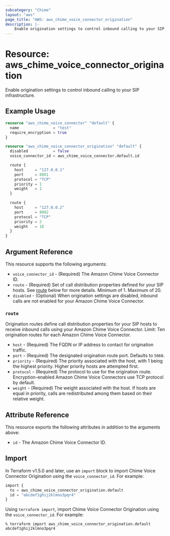 ```yaml
---
subcategory: "Chime"
layout: "aws"
page_title: "AWS: aws_chime_voice_connector_origination"
description: |-
    Enable origination settings to control inbound calling to your SIP infrastructure.
---
```


# Resource: aws_chime_voice_connector_origination

Enable origination settings to control inbound calling to your SIP infrastructure.

## Example Usage

```terraform
resource "aws_chime_voice_connector" "default" {
  name               = "test"
  require_encryption = true
}

resource "aws_chime_voice_connector_origination" "default" {
  disabled           = false
  voice_connector_id = aws_chime_voice_connector.default.id

  route {
    host     = "127.0.0.1"
    port     = 8081
    protocol = "TCP"
    priority = 1
    weight   = 1
  }

  route {
    host     = "127.0.0.2"
    port     = 8082
    protocol = "TCP"
    priority = 2
    weight   = 10
  }
}
```

## Argument Reference

This resource supports the following arguments:

* `voice_connector_id` - (Required) The Amazon Chime Voice Connector ID.
* `route` - (Required) Set of call distribution properties defined for your SIP hosts. See [route](#route) below for more details. Minimum of 1. Maximum of 20.
* `disabled` - (Optional) When origination settings are disabled, inbound calls are not enabled for your Amazon Chime Voice Connector.

### `route`

Origination routes define call distribution properties for your SIP hosts to receive inbound calls using your Amazon Chime Voice Connector. Limit: Ten origination routes for each Amazon Chime Voice Connector.

* `host` - (Required) The FQDN or IP address to contact for origination traffic.
* `port` - (Required) The designated origination route port. Defaults to `5060`.
* `priority` - (Required) The priority associated with the host, with 1 being the highest priority. Higher priority hosts are attempted first.
* `protocol` - (Required) The protocol to use for the origination route. Encryption-enabled Amazon Chime Voice Connectors use TCP protocol by default.
* `weight` - (Required) The weight associated with the host. If hosts are equal in priority, calls are redistributed among them based on their relative weight.

## Attribute Reference

This resource exports the following attributes in addition to the arguments above:

* `id` - The Amazon Chime Voice Connector ID.

## Import

In Terraform v1.5.0 and later, use an `import` block to import Chime Voice Connector Origination using the `voice_connector_id`. For example:

```terraform
import {
  to = aws_chime_voice_connector_origination.default
  id = "abcdef1ghij2klmno3pqr4"
}
```

Using `terraform import`, import Chime Voice Connector Origination using the `voice_connector_id`. For example:

```console
% terraform import aws_chime_voice_connector_origination.default abcdef1ghij2klmno3pqr4
```

